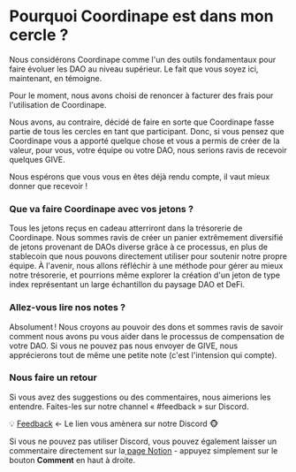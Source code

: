 # Pourquoi Coordinape est dans mon cercle ?

Nous considérons Coordinape comme l'un des outils fondamentaux pour faire évoluer les DAO au niveau supérieur. Le fait que vous soyez ici, maintenant, en témoigne.

Pour le moment, nous avons choisi de renoncer à facturer des frais pour l'utilisation de Coordinape.

Nous avons, au contraire, décidé de faire en sorte que Coordinape fasse partie de tous les cercles en tant que participant. Donc, si vous pensez que Coordinape vous a apporté quelque chose et vous a permis de créer de la valeur, pour vous, votre équipe ou votre DAO, nous serions ravis de recevoir quelques GIVE.

Nous espérons que vous vous en êtes déjà rendu compte, il vaut mieux donner que recevoir !

### **Que va faire Coordinape avec vos jetons ?**

Tous les jetons reçus en cadeau atterriront dans la trésorerie de Coordinape. Nous sommes ravis de créer un panier extrêmement diversifié de jetons provenant de DAOs diverse grâce à ce processus, en plus de stablecoin que nous pouvons directement utiliser pour soutenir notre propre équipe. À l'avenir, nous allons réfléchir à une méthode pour gérer au mieux notre trésorerie, et pourrions même explorer la création d'un jeton de type index représentant un large échantillon du paysage DAO et DeFi.



### Allez-vous lire nos notes ?

Absolument ! Nous croyons au pouvoir des dons et sommes ravis de savoir comment nous avons pu vous aider dans le processus de compensation de votre DAO. Si vous ne pouvez pas nous envoyer de GIVE, nous apprécierons tout de même une petite note (c'est l'intension qui compte).



### Nous faire un retour

Si vous avez des suggestions ou des commentaires, nous aimerions les entendre. Faites-les sur notre channel « #feedback » sur Discord.

&#x20;💡 [Feedback](https://discord.com/invite/t8TygB2nGj) ← Le lien vous amènera sur notre Discord 🐵

Si vous ne pouvez pas utiliser Discord, vous pouvez également laisser un commentaire directement sur la[ page Notion](https://www.notion.so/Why-is-Coordinape-in-my-Circle-fd17133a82ef4cbf84d4738311fb557a) - appuyez simplement sur le bouton **Comment** en haut à droite.
